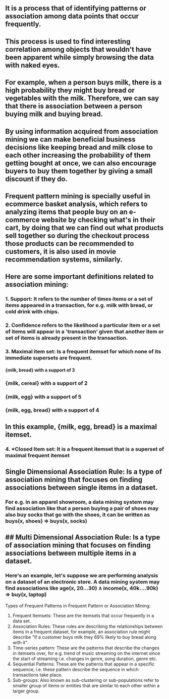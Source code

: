 ## It is a process that of identifying patterns or association among data points that occur frequently. 

## This process is used to find interesting correlation among objects that wouldn't have been apparent while simply browsing the data with naked eyes. 

## For example, when a person buys milk, there is a high probability they might buy bread or vegetables with the milk. Therefore, we can say that there is association between a person buying milk and buying bread. 

## By using  information acquired from association mining we can make beneficial business decisions like keeping bread and milk close to each other increasing the probability of them getting bought at once, we can also encourage buyers to buy them together by giving a small discount if they do. 

## Frequent pattern mining is specially useful in ecommerce basket analysis, which refers to analyzing items that people buy on an e-commerce website by checking what's in their cart, by doing that we can find out what products sell together so during the checkout process those products can be recommended to customers, it is also used in movie recommendation systems, similarly. 

## Here are some important definitions related to association mining:

### 1. Support: It refers to the number of times items or a set of items appeared in a transaction, for e.g. milk with bread, or cold drink with chips.

### 2. Confidence refers to the likelihood a particular item or a set of items will appear in a 'transaction' given that another item or set of items is already present in the transaction.

### 3. Maximal item set: Is a frequent itemset for which none of its immediate supersets are frequent.

#### {milk, bread} with a support of 3

### {milk, cereal} with a support of 2

### {milk, egg} with a support of 5

### {milk, egg, bread} with a support of 4

## In this example, {milk, egg, bread} is a maximal itemset. 

### 4. *Closed Item set: It is a frequent itemset that is a superset of maximal frequent itemset 

## Single Dimensional Association Rule: Is a type of association mining that focuses on finding associations between single items in a dataset. 

### For e.g. in an apparel showroom, a data mining system may find association like that a person buying a pair of shoes may also buy socks that go with the shoes, it can be written as buys(x, shoes) => buys(x, socks)

## ## Multi Dimensional Association Rule: Is a type of association mining that focuses on finding associations between multiple items in a dataset. 

### Here's an example, let's suppose we are performing analysis on a dataset of an electronic store. A data mining system may find associations like age(x, 20...30) ∧ income(x, 40k....90k) => buy(x, laptop)

Types of Frequent Patterns in Frequent Pattern or Association Mining:

1. Frequent Itemsets: These are the itemsets that occur frequently in a data set.
2. Association Rules: These rules are describing the relationships between items in a frequent dataset, for example, an association rule might describe "If a customer buys milk they 69% likely to buy bread along with it".
3. Time-series pattern: These are the patterns that describe the changes in itemsets over, for e.g. trend of music streaming on the internet since the start of streaming i.e. changes in genre, song duration, genre etc.
4. Sequential Patterns: These are the patterns that appear in a specific sequence, i.e. these pattern describe the sequence in which transactions take place. 
5. Sub-groups: Also known as sub-clustering or sub-populations refer to smaller group of items or entities that are similar to each other within a larger group.
